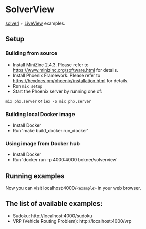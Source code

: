 # SolverView

[solverl](https://github.com/bokner/solverl) + [LiveView](https://github.com/phoenixframework/phoenix_live_view) examples.

## Setup

### Building from source

 - Install MiniZinc 2.4.3. Please refer to https://www.minizinc.org/software.html for details. 
 - Install Phoenix Framework. Please refer to https://hexdocs.pm/phoenix/installation.html for details.
 - Run `mix setup` 
 - Start the Phoenix server by running one of:

```mix phx.server``` or  ```iex -S mix phx.server```

### Building local Docker image

 - Install Docker
 - Run 'make build_docker run_docker'
 
### Using image from Docker hub

 - Install Docker
 - Run 'docker run -p 4000:4000 bokner/solverview'  

## Running examples

Now you can visit localhost:4000/`<example>` in your web browser.
 
## The list of available examples:

- Sudoku: http://localhost:4000/sudoku 
- VRP (Vehicle Routing Problem): http://localhost:4000/vrp

